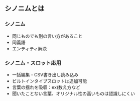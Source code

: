 ## シノニムとは

### シノニム
- 同じものでも別の言い方があること
- 同義語
- エンティティ解決

### シノニム・スロット応用
- 一括編集・CSV書き出し読み込み
- ビルトインタイプスロットは追加可能
- 言葉の揺れを吸収：ex)数え方など
- 聞いたことない言葉、オリジナル性の高いものは認識しにくい
